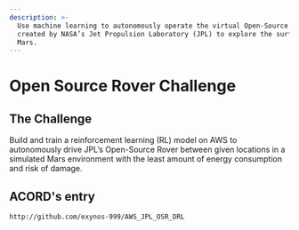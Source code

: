 ```yaml
---
description: >-
  Use machine learning to autonomously operate the virtual Open-Source Rover
  created by NASA’s Jet Propulsion Laboratory (JPL) to explore the surface of
  Mars.
---
```


# Open Source Rover Challenge

## The Challenge

Build and train a reinforcement learning \(RL\) model on AWS to autonomously drive JPL’s Open-Source Rover between given locations in a simulated Mars environment with the least amount of energy consumption and risk of damage.



## ACORD's entry

```text
http://github.com/exynos-999/AWS_JPL_OSR_DRL
```



